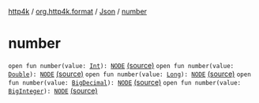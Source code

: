 [http4k](../../index.md) / [org.http4k.format](../index.md) / [Json](index.md) / [number](./number.md)

# number

`open fun number(value: `[`Int`](https://kotlinlang.org/api/latest/jvm/stdlib/kotlin/-int/index.html)`): `[`NODE`](index.md#NODE) [(source)](https://github.com/http4k/http4k/blob/master/http4k-core/src/main/kotlin/org/http4k/format/Json.kt#L44)
`open fun number(value: `[`Double`](https://kotlinlang.org/api/latest/jvm/stdlib/kotlin/-double/index.html)`): `[`NODE`](index.md#NODE) [(source)](https://github.com/http4k/http4k/blob/master/http4k-core/src/main/kotlin/org/http4k/format/Json.kt#L45)
`open fun number(value: `[`Long`](https://kotlinlang.org/api/latest/jvm/stdlib/kotlin/-long/index.html)`): `[`NODE`](index.md#NODE) [(source)](https://github.com/http4k/http4k/blob/master/http4k-core/src/main/kotlin/org/http4k/format/Json.kt#L46)
`open fun number(value: `[`BigDecimal`](http://docs.oracle.com/javase/6/docs/api/java/math/BigDecimal.html)`): `[`NODE`](index.md#NODE) [(source)](https://github.com/http4k/http4k/blob/master/http4k-core/src/main/kotlin/org/http4k/format/Json.kt#L47)
`open fun number(value: `[`BigInteger`](http://docs.oracle.com/javase/6/docs/api/java/math/BigInteger.html)`): `[`NODE`](index.md#NODE) [(source)](https://github.com/http4k/http4k/blob/master/http4k-core/src/main/kotlin/org/http4k/format/Json.kt#L48)